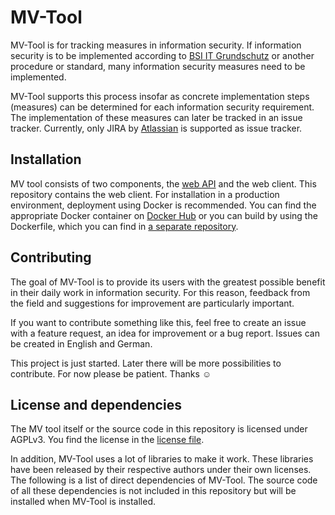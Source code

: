 # MV-Tool

MV-Tool is for tracking measures in information security. If information security is to be implemented according to [BSI IT Grundschutz](https://www.bsi.bund.de/DE/Themen/Unternehmen-und-Organisationen/Standards-und-Zertifizierung/IT-Grundschutz/IT-Grundschutz-Kompendium/it-grundschutz-kompendium_node.html) or another procedure or standard, many information security measures need to be implemented.

MV-Tool supports this process insofar as concrete implementation steps (measures) can be determined for each information security requirement. The implementation of these measures can later be tracked in an issue tracker. Currently, only JIRA by [Atlassian](https://www.atlassian.com/software/jira) is supported as issue tracker.

## Installation

MV tool consists of two components, the [web API](https://github.com/hutschen/mv-tool-api) and the web client. This repository contains the web client. For installation in a production environment, deployment using Docker is recommended. You can find the appropriate Docker container on [Docker Hub](https://hub.docker.com/r/hutschen/mv-tool) or you can build by using the Dockerfile, which you can find in [a separate repository](https://github.com/hutschen/mv-tool-docker).

## Contributing

The goal of MV-Tool is to provide its users with the greatest possible benefit in their daily work in information security. For this reason, feedback from the field and suggestions for improvement are particularly important.

If you want to contribute something like this, feel free to create an issue with a feature request, an idea for improvement or a bug report. Issues can be created in English and German.

This project is just started. Later there will be more possibilities to contribute. For now please be patient. Thanks :relaxed:

## License and dependencies

The MV tool itself or the source code in this repository is licensed under AGPLv3. You find the license in the [license file](LICENSE).

In addition, MV-Tool uses a lot of libraries to make it work. These libraries have been released by their respective authors under their own licenses. The following is a list of direct dependencies of MV-Tool. The source code of all these dependencies is not included in this repository but will be installed when MV-Tool is installed.
